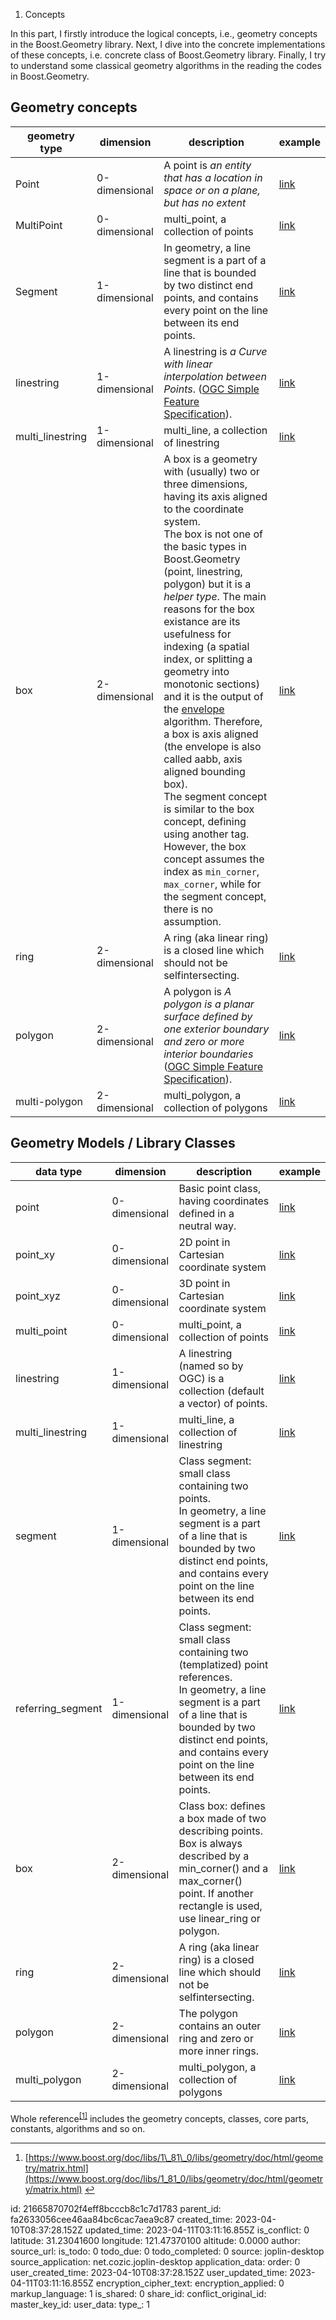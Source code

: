 1. Concepts

In this part, I firstly introduce the logical concepts, i.e., geometry concepts in the Boost.Geometry library. Next, I dive into the concrete implementations of these concepts, i.e. concrete class of Boost.Geometry library. Finally, I try to understand some classical geometry algorithms in the reading the codes in Boost.Geometry.

## Geometry concepts

| geometry type | dimension | description | example |
| --- | --- | --- | --- |
| Point | 0-dimensional | A point is *an entity that has a location in space or on a plane, but has no extent* | [link](https://www.boost.org/doc/libs/1_81_0/libs/geometry/doc/html/geometry/reference/concepts/concept_point.html) |
| MultiPoint | 0-dimensional | multi_point, a collection of points | [link](https://www.boost.org/doc/libs/1_81_0/libs/geometry/doc/html/geometry/reference/concepts/concept_multi_point.html) |
| Segment | 1-dimensional | In geometry, a line segment is a part of a line that is bounded by two distinct end points, and contains every point on the line between its end points. | [link](https://www.boost.org/doc/libs/1_81_0/libs/geometry/doc/html/geometry/reference/concepts/concept_segment.html) |
| linestring | 1-dimensional | A linestring is *a Curve with linear interpolation between Points*. ([OGC Simple Feature Specification](http://www.opengeospatial.org/standards/sfa)). | [link](https://www.boost.org/doc/libs/1_81_0/libs/geometry/doc/html/geometry/reference/concepts/concept_linestring.html) |
| multi_linestring | 1-dimensional | multi_line, a collection of linestring | [link](https://www.boost.org/doc/libs/1_81_0/libs/geometry/doc/html/geometry/reference/concepts/concept_multi_linestring.html) |
| box | 2-dimensional | A box is a geometry with (usually) two or three dimensions, having its axis aligned to the coordinate system.<br>The box is not one of the basic types in Boost.Geometry (point, linestring, polygon) but it is a *helper type*. The main reasons for the box existance are its usefulness for indexing (a spatial index, or splitting a geometry into monotonic sections) and it is the output of the [envelope](https://www.boost.org/doc/libs/1_81_0/libs/geometry/doc/html/geometry/reference/algorithms/envelope.html "envelope") algorithm. Therefore, a box is axis aligned (the envelope is also called aabb, axis aligned bounding box).<br>The segment concept is similar to the box concept, defining using another tag. However, the box concept assumes the index as `min_corner`, `max_corner`, while for the segment concept, there is no assumption. | [link](https://www.boost.org/doc/libs/1_81_0/libs/geometry/doc/html/geometry/reference/concepts/concept_box.html) |
| ring | 2-dimensional | A ring (aka linear ring) is a closed line which should not be selfintersecting. | [link](https://www.boost.org/doc/libs/1_81_0/libs/geometry/doc/html/geometry/reference/concepts/concept_ring.html) |
| polygon | 2-dimensional | A polygon is *A polygon is a planar surface defined by one exterior boundary and zero or more interior boundaries* ([OGC Simple Feature Specification](http://www.opengeospatial.org/standards/sfa)). | [link](https://www.boost.org/doc/libs/1_81_0/libs/geometry/doc/html/geometry/reference/concepts/concept_polygon.html) |
| multi-polygon | 2-dimensional | multi_polygon, a collection of polygons | [link](https://www.boost.org/doc/libs/1_81_0/libs/geometry/doc/html/geometry/reference/concepts/concept_multi_polygon.html) |

## Geometry Models / Library Classes

| data type | dimension | description | example |
| --- | --- | --- | --- |
| point | 0-dimensional | Basic point class, having coordinates defined in a neutral way. | [link](https://www.boost.org/doc/libs/1_81_0/libs/geometry/doc/html/geometry/reference/models/model_point.html) |
| point_xy | 0-dimensional | 2D point in Cartesian coordinate system | [link](https://www.boost.org/doc/libs/1_81_0/libs/geometry/doc/html/geometry/reference/models/model_d2_point_xy.html) |
| point_xyz | 0-dimensional | 3D point in Cartesian coordinate system | [link](https://www.boost.org/doc/libs/1_81_0/libs/geometry/doc/html/geometry/reference/models/model_d3_point_xyz.html) |
| multi_point | 0-dimensional | multi_point, a collection of points | [link](https://www.boost.org/doc/libs/1_81_0/libs/geometry/doc/html/geometry/reference/models/model_multi_point.html) |
| linestring | 1-dimensional | A linestring (named so by OGC) is a collection (default a vector) of points. | [link](https://www.boost.org/doc/libs/1_81_0/libs/geometry/doc/html/geometry/reference/models/model_linestring.html) |
| multi_linestring | 1-dimensional | multi_line, a collection of linestring | [link](https://www.boost.org/doc/libs/1_81_0/libs/geometry/doc/html/geometry/reference/models/model_multi_linestring.html) |
| segment | 1-dimensional | Class segment: small class containing two points.<br>In geometry, a line segment is a part of a line that is bounded by two distinct end points, and contains every point on the line between its end points. | [link](https://www.boost.org/doc/libs/1_81_0/libs/geometry/doc/html/geometry/reference/models/model_segment.html) |
| referring_segment | 1-dimensional | Class segment: small class containing two (templatized) point references.<br>In geometry, a line segment is a part of a line that is bounded by two distinct end points, and contains every point on the line between its end points. | [link](https://www.boost.org/doc/libs/1_81_0/libs/geometry/doc/html/geometry/reference/models/model_referring_segment.html) |
| box | 2-dimensional | Class box: defines a box made of two describing points.<br>Box is always described by a min\_corner() and a max\_corner() point. If another rectangle is used, use linear_ring or polygon. | [link](https://www.boost.org/doc/libs/1_81_0/libs/geometry/doc/html/geometry/reference/models/model_box.html) |
| ring | 2-dimensional | A ring (aka linear ring) is a closed line which should not be selfintersecting. | [link](https://www.boost.org/doc/libs/1_81_0/libs/geometry/doc/html/geometry/reference/models/model_ring.html) |
| polygon | 2-dimensional | The polygon contains an outer ring and zero or more inner rings. | [link](https://www.boost.org/doc/libs/1_81_0/libs/geometry/doc/html/geometry/reference/models/model_polygon.html) |
| multi_polygon | 2-dimensional | multi_polygon, a collection of polygons | [link](https://www.boost.org/doc/libs/1_81_0/libs/geometry/doc/html/geometry/reference/models/model_multi_polygon.html) |

Whole reference<sup>[\[1\]](#fn1)</sup> includes the geometry concepts, classes, core parts, constants, algorithms and so on.


* * *

1.  [https://www.boost.org/doc/libs/1\_81\_0/libs/geometry/doc/html/geometry/matrix.html](https://www.boost.org/doc/libs/1_81_0/libs/geometry/doc/html/geometry/matrix.html) [↩︎](#fnref1)

id: 21665870702f4eff8bcccb8c1c7d1783
parent_id: fa2633056cee46aa84bc6cac7aea9c87
created_time: 2023-04-10T08:37:28.152Z
updated_time: 2023-04-11T03:11:16.855Z
is_conflict: 0
latitude: 31.23041600
longitude: 121.47370100
altitude: 0.0000
author: 
source_url: 
is_todo: 0
todo_due: 0
todo_completed: 0
source: joplin-desktop
source_application: net.cozic.joplin-desktop
application_data: 
order: 0
user_created_time: 2023-04-10T08:37:28.152Z
user_updated_time: 2023-04-11T03:11:16.855Z
encryption_cipher_text: 
encryption_applied: 0
markup_language: 1
is_shared: 0
share_id: 
conflict_original_id: 
master_key_id: 
user_data: 
type_: 1